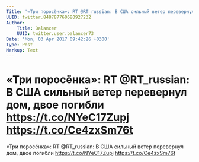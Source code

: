 ```yaml
---
Title: '«Три поросёнка»: RT @RT_russian: В США сильный ветер перевернул дом, двое погибли https://t.co/NYeC17Zupj https://t.co/Ce4zxSm76t'
UUID: twitter.848787760680927232
Author:
    Title: Balancer
    UUID: twitter.user.balancer73
Date: 'Mon, 03 Apr 2017 09:42:26 +0300'
Type: Post
Markup: Text
---
```


# «Три поросёнка»: RT @RT_russian: В США сильный ветер перевернул дом, двое погибли https://t.co/NYeC17Zupj https://t.co/Ce4zxSm76t

«Три поросёнка»: RT @RT_russian: В США сильный ветер
перевернул дом, двое погибли https://t.co/NYeC17Zupj
https://t.co/Ce4zxSm76t